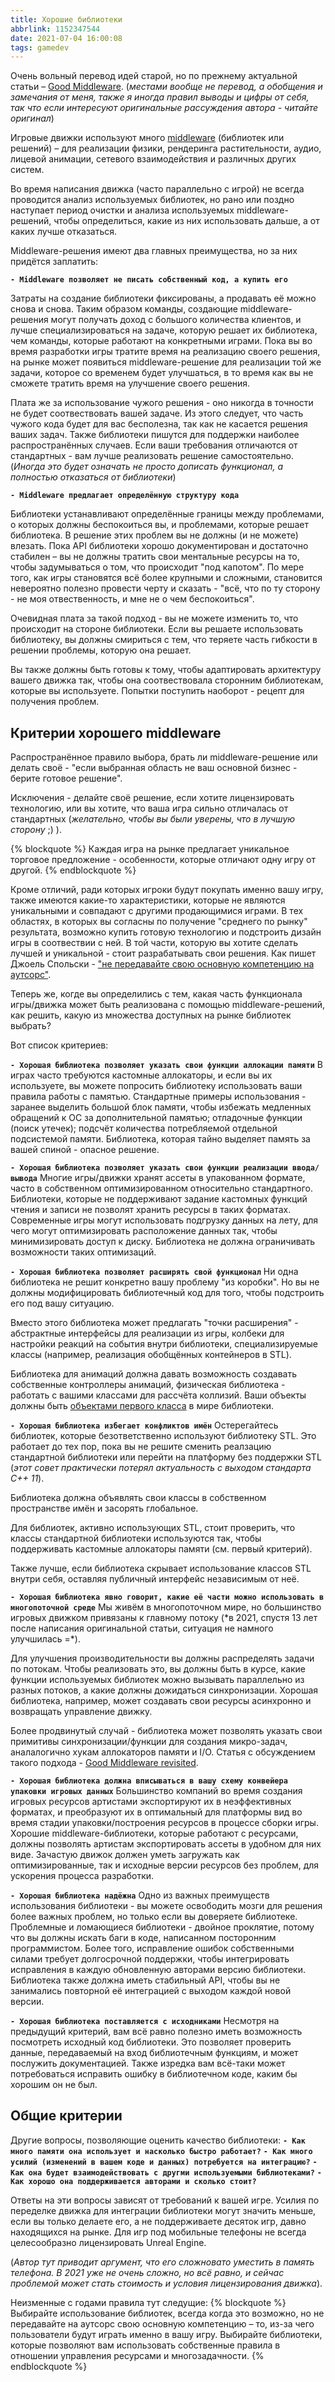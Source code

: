 ```yaml
---
title: Хорошие библиотеки
abbrlink: 1152347544
date: 2021-07-04 16:00:08
tags: gamedev
---
```


Очень вольный перевод идей старой, но по прежнему актуальной статьи – [Good Middleware](http://gamearchitect.net/2008/09/19/good-middleware/).
(*местами вообще не перевод, а обобщения и замечания от меня, также я иногда правил выводы и цифры от себя, так что если интересуют оригинальные рассуждения автора - читайте оригинал*)
<!-- more -->

Игровые движки используют много [middleware](https://en.wikipedia.org/wiki/Game_engine#Middleware) (библиотек или решений) – для реализации физики, рендеринга растительности, аудио, лицевой анимации, сетевого взаимодействия и различных других систем.

Во время написания движка (часто параллельно с игрой) не всегда проводится анализ используемых библиотек, но рано или поздно наступает период очистки и анализа используемых middleware-решений, чтобы определиться, какие из них использовать дальше, а от каких лучше отказаться.

Middleware-решения имеют два главных преимущества, но за них придётся заплатить:

**`- Middleware позволяет не писать собственный код, а купить его`**

Затраты на создание библиотеки фиксированы, а продавать её можно снова и снова. Таким образом команды, создающие middleware-решения могут получать доход с большого количества клиентов, и лучше специализироваться на задаче, которую решает их библиотека, чем команды, которые работают на конкретными играми. Пока вы во время разработки игры тратите время на реализацию своего решения, на рынке может появиться middleware-решение для реализации той же задачи, которое со временем будет улучшаться, в то время как вы не сможете тратить время на улучшение своего решения.

Плата же за использование чужого решения - оно никогда в точности не будет соотвествовать вашей задаче. Из этого следует, что часть чужого кода будет для вас бесполезна, так как не касается решения ваших задач. Также библиотеки пишутся для поддержки наиболее распространённых случаев. Если ваши требования отличаются от стандартных - вам лучше реализовать решение самостоятельно.
(*Иногда это будет означать не просто дописать функционал, а полностью отказаться от библиотеки*)

**`- Middleware предлагает определённую структуру кода`**

Библиотеки устанавливают определённые границы между проблемами, о которых должны беспокоиться вы, и проблемами, которые решает библиотека. В решение этих проблем вы не должны (и не можете) влезать. Пока API библиотеки хорошо документирован и достаточно стабилен – вы не должны тратить свои ментальные ресурсы на то, чтобы задумываться о том, что происходит "под капотом". По мере того, как игры становятся всё более крупными и сложными, становится невероятно полезно провести черту и сказать - "всё, что по ту сторону - не моя отвественность, и мне не о чем беспокоиться".

Очевидная плата за такой подход - вы не можете изменить то, что происходит на стороне библиотеки. Если вы решаете использовать библиотеку, вы должны смириться с тем, что теряете часть гибкости в решении проблемы, которую она решает.

Вы также должны быть готовы к тому, чтобы адаптировать архитектуру вашего движка так, чтобы она соотвествовала сторонним библиотекам, которые вы используете. Попытки поступить наоборот - рецепт для получения проблем.

## Критерии хорошего middleware

Распространённое правило выбора, брать ли middleware-решение или делать своё - "если выбранная область не ваш основной бизнес - берите готовое решение".

Исключения - делайте своё решение, если хотите лицензировать технологию, или вы хотите, что ваша игра сильно отличалась от стандартных (*желательно, чтобы вы были уверены, что в лучшую сторону* ;) ).

{% blockquote %}
Каждая игра на рынке предлагает уникальное торговое предложение - особенности, которые отличают одну игру от другой.
{% endblockquote %}

Кроме отличий, ради которых игроки будут покупать именно вашу игру, также имеются какие-то характеристики, которые не являются уникальными и совпадают с другими продающимися играми. В тех областях, в которых вы согласны по получение "среднего по рынку" результата, возможно купить готовую технологию и подстроить дизайн игры в соотвествии с ней. В той части, которую вы хотите сделать лучшей и уникальной - стоит разрабатывать свои решения. Как пишет Джоель Спольски - ["не передавайте свою основную компетенцию на аутсорс"](https://www.joelonsoftware.com/2001/10/14/in-defense-of-not-invented-here-syndrome/).

Теперь же, когде вы определились с тем, какая часть функционала игры/движка может быть реализована с помощью middleware-решений, как решить, какую из множества доступных на рынке библиотек выбрать?

Вот список критериев:

**`- Хорошая библиотека позволяет указать свои функции аллокации памяти`**
В играх часто требуются кастомные аллокаторы, и если вы их используете, вы можете попросить библиотеку использовать ваши правила работы с памятью. Стандартные примеры использования - заранее выделить большой блок памяти, чтобы избежать медленных обращений к ОС за дополнительной памятью; отладочные функции (поиск утечек); подсчёт количества потребляемой отдельной подсистемой памяти. Библиотека, которая тайно выделяет память за вашей спиной - опасное решение.

**`- Хорошая библиотека позволяет указать свои функции реализации ввода/вывода`**
Многие игры/движки хранят ассеты в упакованном формате, часто в собственном оптимизированном относительно стандартного. Библиотеки, которые не поддерживают задание кастомных функций чтения и записи не позволят хранить ресурсы в таких форматах. Современные игры могут использовать подгрузку данных на лету, для чего могут оптимизировать расположение данных так, чтобы минимизировать доступ к диску. Библиотека не должна ограничивать возможности таких оптимизаций.

**`- Хорошая библиотека позволяет расширять свой функционал`**
Ни одна библиотека не решит конкретно вашу проблему "из коробки". Но вы не должны модифицировать библиотечный код для того, чтобы подстроить его под вашу ситуацию.

Вместо этого библиотека может предлагать "точки расширения" - абстрактные интерфейсы для реализации из игры, колбеки для настройки реакций на события внутри библиотеки, специализируемые классы (например, реализация обобщённых контейнеров в STL).

Библиотека для анимаций должна давать возможность создавать собственные контроллеры анимаций, физическая библиотека - работать с вашими классами для рассчёта коллизий. Ваши объекты должны быть [объектами первого класса](https://ru.wikipedia.org/wiki/%D0%9E%D0%B1%D1%8A%D0%B5%D0%BA%D1%82_%D0%BF%D0%B5%D1%80%D0%B2%D0%BE%D0%B3%D0%BE_%D0%BA%D0%BB%D0%B0%D1%81%D1%81%D0%B0) в мире библиотеки.

**`- Хорошая библиотека избегает конфликтов имён`**
Остерегайтесь библиотек, которые безответственно используют библиотеку STL. Это работает до тех пор, пока вы не решите сменить реалзацию стандартной библиотеки или перейти на платформу без поддержки STL (*этот совет практически потерял актуальность с выходом стандарта C++ 11*).

Библиотека должна объявлять свои классы в собственном пространстве имён и засорять глобальное.

Для библиотек, активно использующих STL, стоит проверить, что классы стандартной библиотеки используются так, чтобы поддерживать кастомные аллокаторы памяти (см. первый критерий).

Также лучше, если библиотека скрывает использование классов STL внутри себя, оставляя публичный интерфейс независимым от неё.

**`- Хорошая библиотека явно говорит, какие её части можно использовать в многопоточной среде`**
Мы живём в многопоточном мире, но большинство игровых движком привязаны к главному потоку (*в 2021, спустя 13 лет после написания оригинальной статьи, ситуация не намного улучшилась =\*).

Для улучшения производительности вы должны распределять задачи по потокам. Чтобы реализовать это, вы должны быть в курсе, какие функции используемых библиотек можно вызывать параллельно из разных потоков, а какие должны дожидаться синхронизации. Хорошая библиотека, например, может создавать свои ресурсы асинхронно и возвращать управление движку.

Более продвинутый случай - библиотека может позволять указать свои примитивы синхронизации/функции для создания микро-задач, аналалогично хукам аллокаторов памяти и I/O. Статья с обсуждением такого подхода - [Good Middleware revisited](https://solid-angle.blogspot.com/2009/01/good-middleware-revisited.html).

**`- Хорошая библиотека должна вписываться в вашу схему конвейера упаковки игровых данных`**
Большинство компаний во время создания игровых ресурсов артистами экспортируют их в неэффективных форматах, и преобразуют их в оптимальный для платформы вид во время стадии упаковки/построения ресурсов в процессе сборки игры. Хорошие middleware-библиотеки, которые работают с ресурсами, должны позволять артистам экспортировать ассеты в удобном для них виде. Зачастую движок должен уметь загружать как оптимизированные, так и исходные версии ресурсов без проблем, для ускорения процесса разработки.

**`- Хорошая библиотека надёжна`**
Одно из важных преимуществ использования библиотеки - вы можете освободить мозги для решения более важных проблем, но только если вы доверяете библиотеке. Проблемные и ломающиеся библиотеки - двойное проклятие, потому что вы должны искать баги в коде, написанном посторонним программистом. Более того, исправление ошибок собственными силами требует долгосрочной поддержки, чтобы интегрировать исправления в каждую обновленную авторами версию библиотеки.
Библиотека также должна иметь стабильный API, чтобы вы не занимались повторной её интеграцией с выходом каждой новой версии.

**`- Хорошая библиотека поставляется с исходниками`**
Несмотря на предыдущий критерий, вам всё равно полезно иметь возможность посмотреть исходный код библиотеки. Это позволяет проверить данные, передаваемый на вход библиотечным функциям, и может послужить документацией. Также изредка вам всё-таки может потребоваться исправить ошибку в библиотечном коде, каким бы хорошим он не был.

## Общие критерии

Другие вопросы, позволяющие оценить качество библиотеки:
**`- Как много памяти она использует и насколько быстро работает?`**
**`- Как много усилий (изменений в вашем коде и данных) потребуется на интеграцию?`**
**`- Как она будет взаимодействовать с другми используемыми библиотеками?`**
**`- Как хорошо она поддерживается авторами и сколько стоит?`**

Ответы на эти вопросы зависят от требований к вашей игре. Усилия по переделке движка для интеграции библиотеки могут значить меньше, если вы только делаете его, а не поддерживаете десяток игр, давно находящихся на рынке. Для игр под мобильные телефоны не всегда целесообразно лицензировать Unreal Engine.

(*Автор тут приводит аргумент, что его сложновато уместить в память телефона. В 2021 уже не очень сложно, но всё равно, и сейчас проблемой может стать стоимость и условия лицензирования движка*).

Неизменные с годами правила тут следущие:
{% blockquote %}
Выбирайте использование библиотек, всегда когда это возможно, но не передавайте на аутсорс свою основную компетенцию – то, из-за чего пользователи будут играть именно в вашу игру. Выбирайте библиотеки, которые позволяют вам использовать собственные правила в отношении управления ресурсами и многозадачности.
{% endblockquote %}